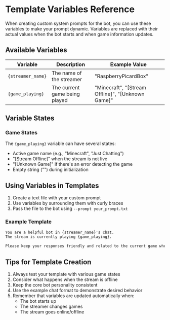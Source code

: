 # Template Variables Reference

When creating custom system prompts for the bot, you can use these variables to make your prompt dynamic. Variables are replaced with their actual values when the bot starts and when game information updates.

## Available Variables

| Variable | Description | Example Value |
|----------|-------------|---------------|
| `{streamer_name}` | The name of the streamer | "RaspberryPicardBox" |
| `{game_playing}` | The current game being played | "Minecraft", "[Stream Offline]", "[Unknown Game]" |

## Variable States

### Game States
The `{game_playing}` variable can have several states:
- Active game name (e.g., "Minecraft", "Just Chatting")
- "[Stream Offline]" when the stream is not live
- "[Unknown Game]" if there's an error detecting the game
- Empty string ("") during initialization

## Using Variables in Templates

1. Create a text file with your custom prompt
2. Use variables by surrounding them with curly braces
3. Pass the file to the bot using `--prompt your_prompt.txt`

### Example Template
```txt
You are a helpful bot in {streamer_name}'s chat.
The stream is currently playing {game_playing}.

Please keep your responses friendly and related to the current game when possible.
```

## Tips for Template Creation

1. Always test your template with various game states
2. Consider what happens when the stream is offline
3. Keep the core bot personality consistent
4. Use the example chat format to demonstrate desired behavior
5. Remember that variables are updated automatically when:
   - The bot starts up
   - The streamer changes games
   - The stream goes online/offline
